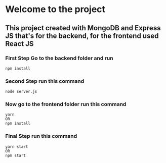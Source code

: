 # Welcome to the project
## This project created with MongoDB and Express JS that's for the backend, for the frontend used React JS 

### First Step Go to the backend folder and run

    npm install
    
### Second Step run this command

    node server.js

### Now go to the frontend folder run this command

    yarn 
    OR
    npm install
    
 ### Final Step run this command 

    yarn start
    OR
    npm start

 